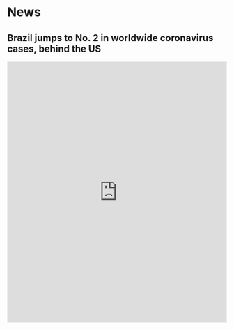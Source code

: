 # News

## Brazil jumps to No. 2 in worldwide coronavirus cases, behind the US
<iframe src="https://ourworldindata.org/coronavirus-data-explorer?zoomToSelection=true&country=~BRA&region=World&casesMetric=true&interval=daily&hideControls=true&smoothing=0&pickerMetric=location&pickerSort=asc" loading="lazy" style="width: 100%; height: 600px; border: 0px none;"></iframe>
